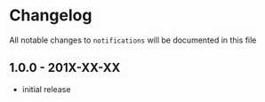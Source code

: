 # Changelog

All notable changes to `notifications` will be documented in this file

## 1.0.0 - 201X-XX-XX

- initial release
